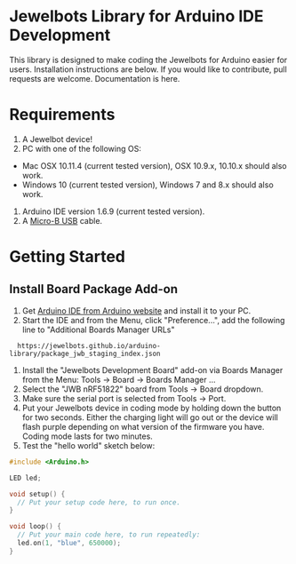 # Jewelbots Library for Arduino IDE Development


This library is designed to make coding the Jewelbots for Arduino easier for users. Installation instructions are below. If you would like to contribute, pull requests are welcome. Documentation is here.

# Requirements


1. A Jewelbot device!
1. PC with one of the following OS:
  - Mac OSX 10.11.4 (current tested version), OSX 10.9.x, 10.10.x should also work.
  - Windows 10 (current tested version), Windows 7 and 8.x should also work.
1. Arduino IDE version 1.6.9 (current tested version).
1. A [Micro-B USB](https://upload.wikimedia.org/wikipedia/commons/d/db/MicroB_USB_Plug.jpg) cable.

# Getting Started


## Install Board Package Add-on

1. Get [Arduino IDE from Arduino website](http://arduino.cc/en/Main/Software) and install it to your PC.
1. Start the IDE and from the Menu, click "Preference...", add the following line to "Additional Boards Manager URLs"
  ```
	https://jewelbots.github.io/arduino-library/package_jwb_staging_index.json  
  ```

1. Install the "Jewelbots Development Board" add-on via Boards Manager from the Menu: Tools -> Board -> Boards Manager ...
1. Select the "JWB nRF51822" board from Tools -> Board dropdown.
1. Make sure the serial port is selected from Tools -> Port.
1. Put your Jewelbots device in coding mode by holding down the button for two seconds. Either the charging light will go out or the device will flash purple depending on what version of the firmware you have. Coding mode lasts for two minutes. 
1. Test the "hello world" sketch below:

```c
#include <Arduino.h>

LED led;

void setup() {
  // Put your setup code here, to run once.
}

void loop() {
  // Put your main code here, to run repeatedly:
  led.on(1, "blue", 650000);
}
```
